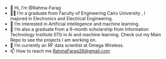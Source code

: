 - 👋 Hi, I’m @Rahma-Farag
- :woman_student: I’m a graduate from Faculty of Engineering Cairo University , I majored in Electronics and Electrical Engineering.
- 👀 I’m interested in Artificial intellegence and machine learning.
- 🌱 I’m also a graduate from a 9-month scholarship from Information Technology Institute (ITI) in Ai and machine learning. Check out my Main Repo to see the projects I am working on.
- 💞️ I’m currently an RF data scientist at Omega Wireless.
- 📫 How to reach me RahmaFarag26@gmail.com

